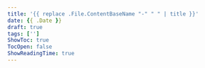 ```yaml
---
title: '{{ replace .File.ContentBaseName "-" " " | title }}'
date: {{ .Date }}
draft: true
tags: ['']
ShowToc: true
TocOpen: false
ShowReadingTime: true
---
```

